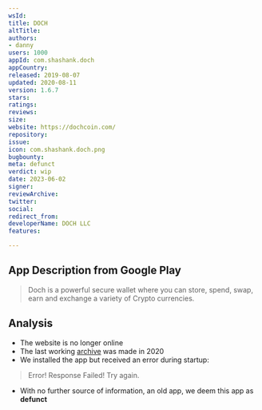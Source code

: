 ```yaml
---
wsId: 
title: DOCH
altTitle: 
authors:
- danny 
users: 1000
appId: com.shashank.doch
appCountry: 
released: 2019-08-07
updated: 2020-08-11
version: 1.6.7
stars: 
ratings: 
reviews: 
size: 
website: https://dochcoin.com/
repository: 
issue: 
icon: com.shashank.doch.png
bugbounty: 
meta: defunct
verdict: wip
date: 2023-06-02
signer: 
reviewArchive: 
twitter: 
social: 
redirect_from: 
developerName: DOCH LLC
features: 

---
```


## App Description from Google Play 

> Doch is a powerful secure wallet where you can store, spend, swap, earn and exchange a variety of Crypto currencies.

## Analysis 

- The website is no longer online
- The last working [archive](https://web.archive.org/web/20201101000000*/https://dochcoin.com/) was made in 2020
- We installed the app but received an error during startup:

> Error! Response Failed! Try again.

- With no further source of information, an old app, we deem this app as **defunct**
